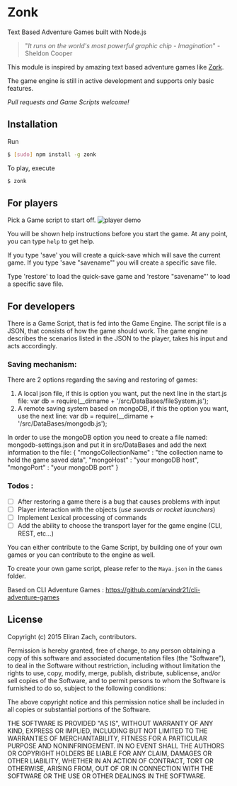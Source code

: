 # Zonk 

Text Based Adventure Games built with Node.js

> "_It runs on the world's most powerful graphic chip - Imagination_" - Sheldon Cooper

This module is inspired by amazing text based adventure games like [Zork](http://www.infocom-if.org/downloads/downloads.html). 

The game engine is still in active development and supports only basic features. 

_Pull requests and Game Scripts welcome!_

## Installation
Run 
```bash
$ [sudo] npm install -g zonk
```

To play, execute
```bash
$ zonk
```

## For players
Pick a Game script to start off. 
![player demo](https://raw.githubusercontent.com/arvindr21/cli-adventure-games/master/demos/demo_player.gif)

You will be shown help instructions before you start the game. At any point, you can type `help` to get help.

If you type 'save' you will create a quick-save which will save the current game.
If you type 'save "savename"' you will create a specific save file.

Type 'restore' to load the quick-save game and 'restore "savename"' to load a specific save file.


## For developers
There is a Game Script, that is fed into the Game Engine. The script file is a JSON, that consists of how the game should work. The game engine describes the scenarios listed in the JSON to the player, takes his input and acts accordingly.

### Saving mechanism:
There are 2 options regarding the saving and restoring of games:
1. A local json file, if this is option you want, put the next line in the start.js file:
  var db = require(__dirname + '/src/DataBases/fileSystem.js');
2. A remote saving system based on mongoDB, if this the option you want, use the next line:
  var db = require(__dirname + '/src/DataBases/mongodb.js');

In order to use the mongoDB option you need to create a file named: mongodb-settings.json and put it in src/DataBases and add the next information to the file:
{
  "mongoCollectionName" : "the collection name to hold the game saved data",
  "mongoHost" : "your mongoDB host",
  "mongoPort" : "your mongoDB port"
}

### Todos :  
* [ ] After restoring a game there is a bug that causes problems with input
* [ ] Player interaction with the objects (_use swords or rocket launchers_)
* [ ] Implement Lexical processing of commands
* [ ] Add the ability to choose the transport layer for the game engine (CLI, REST, etc...)

You can either contribute to the Game Script, by building one of your own games or you can contribute to the engine as well. 

To create your own game script, please refer to the `Maya.json` in the `Games` folder.

Based on CLI Adventure Games : https://github.com/arvindr21/cli-adventure-games

## License

Copyright (c) 2015 Eliran Zach, contributors.

Permission is hereby granted, free of charge, to any person
obtaining a copy of this software and associated documentation
files (the "Software"), to deal in the Software without
restriction, including without limitation the rights to use,
copy, modify, merge, publish, distribute, sublicense, and/or sell
copies of the Software, and to permit persons to whom the
Software is furnished to do so, subject to the following
conditions:

The above copyright notice and this permission notice shall be
included in all copies or substantial portions of the Software.

THE SOFTWARE IS PROVIDED "AS IS", WITHOUT WARRANTY OF ANY KIND,
EXPRESS OR IMPLIED, INCLUDING BUT NOT LIMITED TO THE WARRANTIES
OF MERCHANTABILITY, FITNESS FOR A PARTICULAR PURPOSE AND
NONINFRINGEMENT. IN NO EVENT SHALL THE AUTHORS OR COPYRIGHT
HOLDERS BE LIABLE FOR ANY CLAIM, DAMAGES OR OTHER LIABILITY,
WHETHER IN AN ACTION OF CONTRACT, TORT OR OTHERWISE, ARISING
FROM, OUT OF OR IN CONNECTION WITH THE SOFTWARE OR THE USE OR
OTHER DEALINGS IN THE SOFTWARE.

